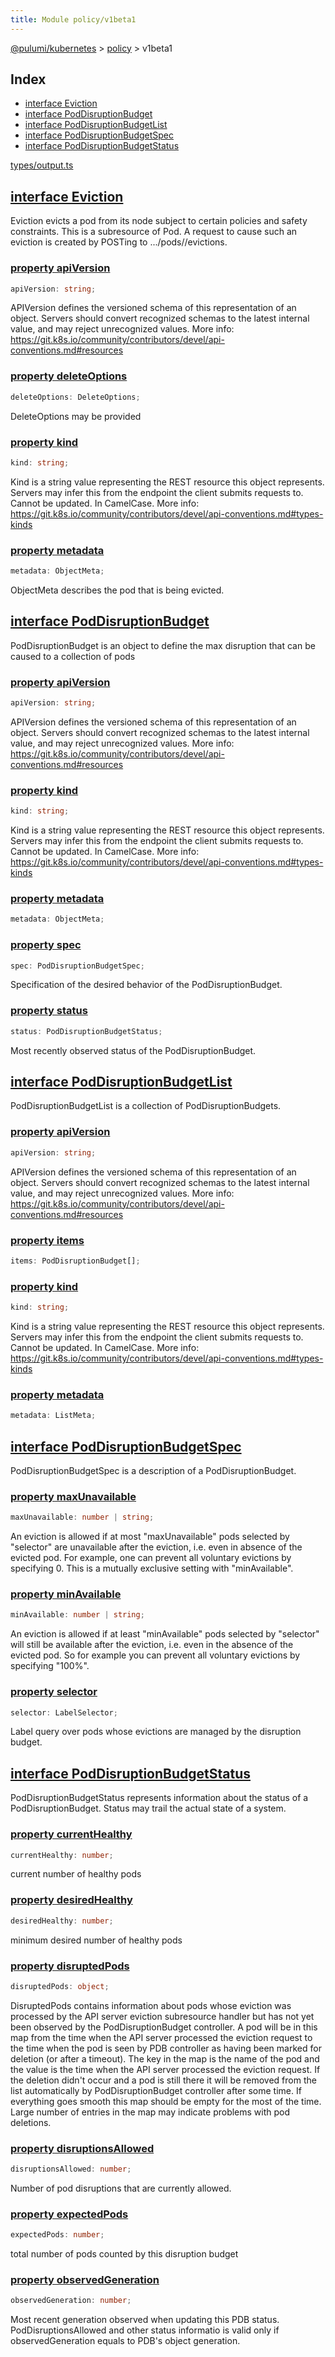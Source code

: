 ```yaml
---
title: Module policy/v1beta1
---
```


<a href="../../index.html">@pulumi/kubernetes</a> &gt; <a href="../index.html">policy</a> &gt; v1beta1

<h2 class="pdoc-module-header">Index</h2>

* <a href="#Eviction">interface Eviction</a>
* <a href="#PodDisruptionBudget">interface PodDisruptionBudget</a>
* <a href="#PodDisruptionBudgetList">interface PodDisruptionBudgetList</a>
* <a href="#PodDisruptionBudgetSpec">interface PodDisruptionBudgetSpec</a>
* <a href="#PodDisruptionBudgetStatus">interface PodDisruptionBudgetStatus</a>

<a href="/types/output.ts">types/output.ts</a> 


<h2 class="pdoc-module-header" id="Eviction">
<a class="pdoc-member-name" href="https://github.com/pulumi/pulumi-kubernetes/blob/master/pack/nodejs/types/output.ts#L14749">interface Eviction</a>
</h2>

Eviction evicts a pod from its node subject to certain policies and safety constraints. This
is a subresource of Pod.  A request to cause such an eviction is created by POSTing to
.../pods/<pod name>/evictions.

<h3 class="pdoc-member-header">
<a class="pdoc-child-name" href="https://github.com/pulumi/pulumi-kubernetes/blob/master/pack/nodejs/types/output.ts#L14756">property apiVersion</a>
</h3>

```typescript
apiVersion: string;
```


APIVersion defines the versioned schema of this representation of an object. Servers should
convert recognized schemas to the latest internal value, and may reject unrecognized
values. More info:
https://git.k8s.io/community/contributors/devel/api-conventions.md#resources

<h3 class="pdoc-member-header">
<a class="pdoc-child-name" href="https://github.com/pulumi/pulumi-kubernetes/blob/master/pack/nodejs/types/output.ts#L14761">property deleteOptions</a>
</h3>

```typescript
deleteOptions: DeleteOptions;
```


DeleteOptions may be provided

<h3 class="pdoc-member-header">
<a class="pdoc-child-name" href="https://github.com/pulumi/pulumi-kubernetes/blob/master/pack/nodejs/types/output.ts#L14769">property kind</a>
</h3>

```typescript
kind: string;
```


Kind is a string value representing the REST resource this object represents. Servers may
infer this from the endpoint the client submits requests to. Cannot be updated. In
CamelCase. More info:
https://git.k8s.io/community/contributors/devel/api-conventions.md#types-kinds

<h3 class="pdoc-member-header">
<a class="pdoc-child-name" href="https://github.com/pulumi/pulumi-kubernetes/blob/master/pack/nodejs/types/output.ts#L14774">property metadata</a>
</h3>

```typescript
metadata: ObjectMeta;
```


ObjectMeta describes the pod that is being evicted.

<h2 class="pdoc-module-header" id="PodDisruptionBudget">
<a class="pdoc-member-name" href="https://github.com/pulumi/pulumi-kubernetes/blob/master/pack/nodejs/types/output.ts#L14782">interface PodDisruptionBudget</a>
</h2>

PodDisruptionBudget is an object to define the max disruption that can be caused to a
collection of pods

<h3 class="pdoc-member-header">
<a class="pdoc-child-name" href="https://github.com/pulumi/pulumi-kubernetes/blob/master/pack/nodejs/types/output.ts#L14789">property apiVersion</a>
</h3>

```typescript
apiVersion: string;
```


APIVersion defines the versioned schema of this representation of an object. Servers should
convert recognized schemas to the latest internal value, and may reject unrecognized
values. More info:
https://git.k8s.io/community/contributors/devel/api-conventions.md#resources

<h3 class="pdoc-member-header">
<a class="pdoc-child-name" href="https://github.com/pulumi/pulumi-kubernetes/blob/master/pack/nodejs/types/output.ts#L14797">property kind</a>
</h3>

```typescript
kind: string;
```


Kind is a string value representing the REST resource this object represents. Servers may
infer this from the endpoint the client submits requests to. Cannot be updated. In
CamelCase. More info:
https://git.k8s.io/community/contributors/devel/api-conventions.md#types-kinds

<h3 class="pdoc-member-header">
<a class="pdoc-child-name" href="https://github.com/pulumi/pulumi-kubernetes/blob/master/pack/nodejs/types/output.ts#L14800">property metadata</a>
</h3>

```typescript
metadata: ObjectMeta;
```

<h3 class="pdoc-member-header">
<a class="pdoc-child-name" href="https://github.com/pulumi/pulumi-kubernetes/blob/master/pack/nodejs/types/output.ts#L14805">property spec</a>
</h3>

```typescript
spec: PodDisruptionBudgetSpec;
```


Specification of the desired behavior of the PodDisruptionBudget.

<h3 class="pdoc-member-header">
<a class="pdoc-child-name" href="https://github.com/pulumi/pulumi-kubernetes/blob/master/pack/nodejs/types/output.ts#L14810">property status</a>
</h3>

```typescript
status: PodDisruptionBudgetStatus;
```


Most recently observed status of the PodDisruptionBudget.

<h2 class="pdoc-module-header" id="PodDisruptionBudgetList">
<a class="pdoc-member-name" href="https://github.com/pulumi/pulumi-kubernetes/blob/master/pack/nodejs/types/output.ts#L14817">interface PodDisruptionBudgetList</a>
</h2>

PodDisruptionBudgetList is a collection of PodDisruptionBudgets.

<h3 class="pdoc-member-header">
<a class="pdoc-child-name" href="https://github.com/pulumi/pulumi-kubernetes/blob/master/pack/nodejs/types/output.ts#L14824">property apiVersion</a>
</h3>

```typescript
apiVersion: string;
```


APIVersion defines the versioned schema of this representation of an object. Servers should
convert recognized schemas to the latest internal value, and may reject unrecognized
values. More info:
https://git.k8s.io/community/contributors/devel/api-conventions.md#resources

<h3 class="pdoc-member-header">
<a class="pdoc-child-name" href="https://github.com/pulumi/pulumi-kubernetes/blob/master/pack/nodejs/types/output.ts#L14827">property items</a>
</h3>

```typescript
items: PodDisruptionBudget[];
```

<h3 class="pdoc-member-header">
<a class="pdoc-child-name" href="https://github.com/pulumi/pulumi-kubernetes/blob/master/pack/nodejs/types/output.ts#L14835">property kind</a>
</h3>

```typescript
kind: string;
```


Kind is a string value representing the REST resource this object represents. Servers may
infer this from the endpoint the client submits requests to. Cannot be updated. In
CamelCase. More info:
https://git.k8s.io/community/contributors/devel/api-conventions.md#types-kinds

<h3 class="pdoc-member-header">
<a class="pdoc-child-name" href="https://github.com/pulumi/pulumi-kubernetes/blob/master/pack/nodejs/types/output.ts#L14838">property metadata</a>
</h3>

```typescript
metadata: ListMeta;
```

<h2 class="pdoc-module-header" id="PodDisruptionBudgetSpec">
<a class="pdoc-member-name" href="https://github.com/pulumi/pulumi-kubernetes/blob/master/pack/nodejs/types/output.ts#L14845">interface PodDisruptionBudgetSpec</a>
</h2>

PodDisruptionBudgetSpec is a description of a PodDisruptionBudget.

<h3 class="pdoc-member-header">
<a class="pdoc-child-name" href="https://github.com/pulumi/pulumi-kubernetes/blob/master/pack/nodejs/types/output.ts#L14852">property maxUnavailable</a>
</h3>

```typescript
maxUnavailable: number | string;
```


An eviction is allowed if at most "maxUnavailable" pods selected by "selector" are
unavailable after the eviction, i.e. even in absence of the evicted pod. For example, one
can prevent all voluntary evictions by specifying 0. This is a mutually exclusive setting
with "minAvailable".

<h3 class="pdoc-member-header">
<a class="pdoc-child-name" href="https://github.com/pulumi/pulumi-kubernetes/blob/master/pack/nodejs/types/output.ts#L14859">property minAvailable</a>
</h3>

```typescript
minAvailable: number | string;
```


An eviction is allowed if at least "minAvailable" pods selected by "selector" will still be
available after the eviction, i.e. even in the absence of the evicted pod.  So for example
you can prevent all voluntary evictions by specifying "100%".

<h3 class="pdoc-member-header">
<a class="pdoc-child-name" href="https://github.com/pulumi/pulumi-kubernetes/blob/master/pack/nodejs/types/output.ts#L14864">property selector</a>
</h3>

```typescript
selector: LabelSelector;
```


Label query over pods whose evictions are managed by the disruption budget.

<h2 class="pdoc-module-header" id="PodDisruptionBudgetStatus">
<a class="pdoc-member-name" href="https://github.com/pulumi/pulumi-kubernetes/blob/master/pack/nodejs/types/output.ts#L14872">interface PodDisruptionBudgetStatus</a>
</h2>

PodDisruptionBudgetStatus represents information about the status of a PodDisruptionBudget.
Status may trail the actual state of a system.

<h3 class="pdoc-member-header">
<a class="pdoc-child-name" href="https://github.com/pulumi/pulumi-kubernetes/blob/master/pack/nodejs/types/output.ts#L14876">property currentHealthy</a>
</h3>

```typescript
currentHealthy: number;
```


current number of healthy pods

<h3 class="pdoc-member-header">
<a class="pdoc-child-name" href="https://github.com/pulumi/pulumi-kubernetes/blob/master/pack/nodejs/types/output.ts#L14881">property desiredHealthy</a>
</h3>

```typescript
desiredHealthy: number;
```


minimum desired number of healthy pods

<h3 class="pdoc-member-header">
<a class="pdoc-child-name" href="https://github.com/pulumi/pulumi-kubernetes/blob/master/pack/nodejs/types/output.ts#L14895">property disruptedPods</a>
</h3>

```typescript
disruptedPods: object;
```


DisruptedPods contains information about pods whose eviction was processed by the API
server eviction subresource handler but has not yet been observed by the
PodDisruptionBudget controller. A pod will be in this map from the time when the API server
processed the eviction request to the time when the pod is seen by PDB controller as having
been marked for deletion (or after a timeout). The key in the map is the name of the pod
and the value is the time when the API server processed the eviction request. If the
deletion didn't occur and a pod is still there it will be removed from the list
automatically by PodDisruptionBudget controller after some time. If everything goes smooth
this map should be empty for the most of the time. Large number of entries in the map may
indicate problems with pod deletions.

<h3 class="pdoc-member-header">
<a class="pdoc-child-name" href="https://github.com/pulumi/pulumi-kubernetes/blob/master/pack/nodejs/types/output.ts#L14900">property disruptionsAllowed</a>
</h3>

```typescript
disruptionsAllowed: number;
```


Number of pod disruptions that are currently allowed.

<h3 class="pdoc-member-header">
<a class="pdoc-child-name" href="https://github.com/pulumi/pulumi-kubernetes/blob/master/pack/nodejs/types/output.ts#L14905">property expectedPods</a>
</h3>

```typescript
expectedPods: number;
```


total number of pods counted by this disruption budget

<h3 class="pdoc-member-header">
<a class="pdoc-child-name" href="https://github.com/pulumi/pulumi-kubernetes/blob/master/pack/nodejs/types/output.ts#L14912">property observedGeneration</a>
</h3>

```typescript
observedGeneration: number;
```


Most recent generation observed when updating this PDB status. PodDisruptionsAllowed and
other status informatio is valid only if observedGeneration equals to PDB's object
generation.

